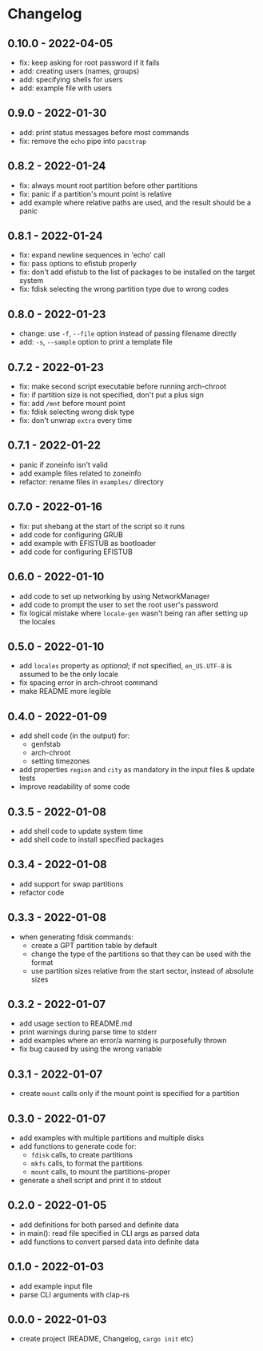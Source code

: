 # Changelog

## 0.10.0 - 2022-04-05

- fix: keep asking for root password if it fails
- add: creating users (names, groups)
- add: specifying shells for users
- add: example file with users

## 0.9.0 - 2022-01-30

- add: print status messages before most commands
- fix: remove the `echo` pipe into `pacstrap`

## 0.8.2 - 2022-01-24

- fix: always mount root partition before other partitions
- fix: panic if a partition's mount point is relative
- add example where relative paths are used, and the result should be a panic

## 0.8.1 - 2022-01-24

- fix: expand newline sequences in 'echo' call
- fix: pass options to efistub properly
- fix: don't add efistub to the list of packages to be installed on the target
system
- fix: fdisk selecting the wrong partition type due to wrong codes

## 0.8.0 - 2022-01-23

- change: use `-f`, `--file` option instead of passing filename directly
- add: `-s`, `--sample` option to print a template file

## 0.7.2 - 2022-01-23

- fix: make second script executable before running arch-chroot
- fix: if partition size is not specified, don't put a plus sign
- fix: add `/mnt` before mount point
- fix: fdisk selecting wrong disk type
- fix: don't unwrap `extra` every time

## 0.7.1 - 2022-01-22

- panic if zoneinfo isn't valid
- add example files related to zoneinfo
- refactor: rename files in `examples/` directory

## 0.7.0 - 2022-01-16

- fix: put shebang at the start of the script so it runs
- add code for configuring GRUB
- add example with EFISTUB as bootloader
- add code for configuring EFISTUB

## 0.6.0 - 2022-01-10

- add code to set up networking by using NetworkManager
- add code to prompt the user to set the root user's password
- fix logical mistake where `locale-gen` wasn't being ran after setting up the locales

## 0.5.0 - 2022-01-10

- add `locales` property as *optional*; if not specified, `en_US.UTF-8` is
assumed to be the only locale
- fix spacing error in arch-chroot command
- make README more legible

## 0.4.0 - 2022-01-09

- add shell code (in the output) for:
    - genfstab
    - arch-chroot
    - setting timezones
- add properties `region` and `city` as mandatory in the input files & update
tests
- improve readability of some code

## 0.3.5 - 2022-01-08

- add shell code to update system time
- add shell code to install specified packages

## 0.3.4 - 2022-01-08

- add support for swap partitions
- refactor code

## 0.3.3 - 2022-01-08

- when generating fdisk commands:
    - create a GPT partition table by default
    - change the type of the partitions so that they can be used with the format
    - use partition sizes relative from the start sector, instead of absolute
    sizes

## 0.3.2 - 2022-01-07

- add usage section to README.md
- print warnings during parse time to stderr
- add examples where an error/a warning is purposefully thrown
- fix bug caused by using the wrong variable

## 0.3.1 - 2022-01-07

- create `mount` calls only if the mount point is specified for a partition

## 0.3.0 - 2022-01-07

- add examples with multiple partitions and multiple disks
- add functions to generate code for:
    - `fdisk` calls, to create partitions
    - `mkfs` calls, to format the partitions
    - `mount` calls, to mount the partitions-proper
- generate a shell script and print it to stdout

## 0.2.0 - 2022-01-05

- add definitions for both parsed and definite data
- in main(): read file specified in CLI args as parsed data
- add functions to convert parsed data into definite data

## 0.1.0 - 2022-01-03

- add example input file
- parse CLI arguments with clap-rs

## 0.0.0 - 2022-01-03

- create project (README, Changelog, `cargo init` etc)
